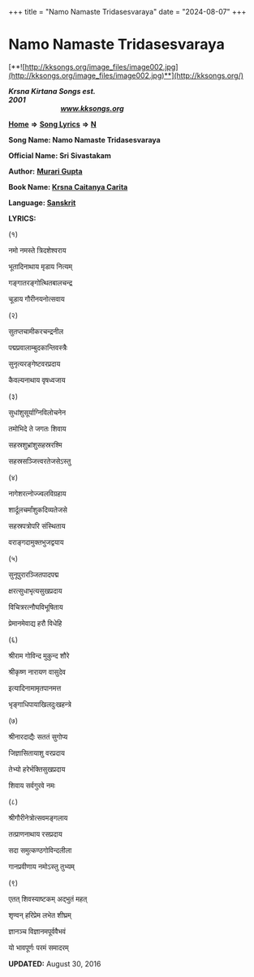 +++
title = "Namo Namaste Tridasesvaraya"
date = "2024-08-07"
+++

# Namo Namaste Tridasesvaraya
[**![http://kksongs.org/image_files/image002.jpg](http://kksongs.org/image_files/image002.jpg)**](http://kksongs.org/)

**_Krsna Kirtana Songs est. 2001_**                                                                                                                                                 **_www.kksongs.org_**

**[Home](http://kksongs.org/)** **⇒** **[Song Lyrics](http://kksongs.org/lyrics.html)** **⇒** **[N](http://kksongs.org/songs/song_n.html)**

**Song Name: Namo Namaste Tridasesvaraya**

**Official Name: Sri Sivastakam**

**Author:** [**Murari Gupta**](http://kksongs.org/authors/list/murarigupta.html)

**Book Name: [Krsna Caitanya Carita](http://kksongs.org/authors/literature/kcc.html)**

**Language: [Sanskrit](http://kksongs.org/language/list/sanskrit.html)**

**LYRICS:**

(१)

नमो नमस्ते त्रिदशेश्वराय

भूतादिनाथाय मृडाय नित्यम्

गङ्गातरङ्गोत्थितबालचन्द्र

चूडाय गौरीनयनोत्सवाय

(२)

सुतप्तचामीकरचन्द्रनील

पद्मप्रवालाम्बुदकान्तिवस्त्रैः

सुनृत्यरङ्गेष्टवरप्रदाय

कैवल्यनाथाय वृषध्वजाय

(३)

सुधांशुसूर्याग्निविलोचनेन

तमोभिदे ते जगतः शिवाय

सहस्रशुभ्रांशुसहस्ररश्मि

सहस्रसञ्जित्त्वरतेजसेऽस्तु

(४)

नागेशरत्नोज्ज्वलविग्रहाय

शार्दूलचर्मांशुकदिव्यतेजसे

सहस्रपत्रोपरि संस्थिताय

वराङ्गदामुक्तभुजद्वयाय

(५)

सुनूपुरारञ्जितपादपद्म

क्षरत्सुधाभृत्यसुखप्रदाय

विचित्ररत्नौघविभूषिताय

प्रेमानमेवाद्य हरौ विधेहि

(६)

श्रीराम गोविन्द मुकुन्द शौरे

श्रीकृष्ण नारायण वासुदेव

इत्यादिनामामृतपानमत्त

भृङ्गाधिपायाखिलदुःखहन्त्रे

(७)

श्रीनारदाद्यैः सततं सुगोप्य

जिज्ञासितायाशु वरप्रदाय

तेभ्यो हरेर्भक्तिसुखप्रदाय

शिवाय सर्वगुरवे नमः

(८)

श्रीगौरीनेत्रोत्सवमङ्गलाय

तत्प्राणनाथाय रसप्रदाय

सदा समुत्कण्ठगोविन्दलीला

गानप्रवीणाय नमोऽस्तु तुभ्यम्

(९)

एतत् शिवस्याष्टकम् अद्भुतं महत्

शृण्वन् हरिप्रेम लभेत शीघ्रम्

ज्ञानञ्च विज्ञानमपूर्ववैभवं

यो भावपूर्णः परमं समादरम्

**UPDATED:** August 30, 2016
